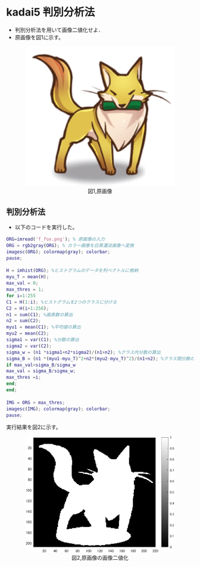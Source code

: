 # kadai5 判別分析法
- 判別分析法を用いて画像二値化せよ．
- 原画像を図1に示す。
  
<div align="center">
<img src="img/f_fox.png" width="400"><br>
図1,原画像
</div>

## 判別分析法
 - 以下のコードを実行した。
```m
ORG=imread('f_fox.png'); % 原画像の入力
ORG = rgb2gray(ORG); % カラー画像を白黒濃淡画像へ変換
imagesc(ORG); colormap(gray); colorbar;
pause;

H = imhist(ORG); %ヒストグラムのデータを列ベクトルに格納
myu_T = mean(H);
max_val = 0;
max_thres = 1;
for i=1:255
C1 = H(1:i); %ヒストグラムを2つのクラスに分ける
C2 = H(i+1:256);
n1 = sum(C1); %画素数の算出
n2 = sum(C2);
myu1 = mean(C1); %平均値の算出
myu2 = mean(C2);
sigma1 = var(C1); %分散の算出
sigma2 = var(C2);
sigma_w = (n1 *sigma1+n2*sigma2)/(n1+n2); %クラス内分散の算出
sigma_B = (n1 *(myu1-myu_T)^2+n2*(myu2-myu_T)^2)/(n1+n2); %クラス間分散の算出
if max_val<sigma_B/sigma_w
max_val = sigma_B/sigma_w;
max_thres =i;
end;
end;

IMG = ORG > max_thres;
imagesc(IMG); colormap(gray); colorbar;
pause;
```

実行結果を図2に示す。

<div align="center">
<img src="img/kadai5-1.png" width="400"><br>
図2,原画像の画像二値化
</div>
